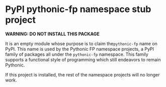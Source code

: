 # PyPI pythonic-fp namespace stub project

**WARNING: DO NOT INSTALL THIS PACKAGE**

It is an empty module whose purpose is to claim the`pythonic-fp` name on
PyPI. This name is used by the Pythonic FP namespace projects, a PyPI
family of packages all under the `pythonic-fp` namespace. This family
supports a functional style of programming which still endeavors to
remain Pythonic.

If this project is installed, the rest of the namespace projects will no
longer work.
